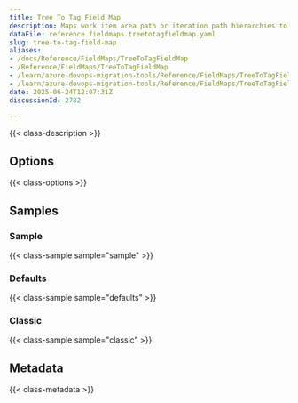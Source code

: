 ```yaml
---
title: Tree To Tag Field Map
description: Maps work item area path or iteration path hierarchies to tags, allowing tree structures to be represented as flat tag collections.
dataFile: reference.fieldmaps.treetotagfieldmap.yaml
slug: tree-to-tag-field-map
aliases:
- /docs/Reference/FieldMaps/TreeToTagFieldMap
- /Reference/FieldMaps/TreeToTagFieldMap
- /learn/azure-devops-migration-tools/Reference/FieldMaps/TreeToTagFieldMap
- /learn/azure-devops-migration-tools/Reference/FieldMaps/TreeToTagFieldMap/index.md
date: 2025-06-24T12:07:31Z
discussionId: 2782

---
```

{{< class-description >}}

## Options

{{< class-options >}}

## Samples

### Sample

{{< class-sample sample="sample" >}}

### Defaults

{{< class-sample sample="defaults" >}}

### Classic

{{< class-sample sample="classic" >}}

## Metadata

{{< class-metadata >}}
